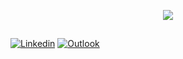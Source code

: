 <p align="center">
  <img src="https://readme-typing-svg.herokuapp.com/?lines=Welcome+to+my+GitHub+profile!&center=true&width=380&height=45">
</p>

##

<!-- Your badges
You can use the website to generate badges: https://shields.io/
-->
[![Linkedin](https://img.shields.io/badge/-LinkedIn-blue?style=flat&logo=Linkedin&logoColor=white)](https://www.linkedin.com/in/guilherme-albuquerque-b9191b16b/)
[![Outlook](https://img.shields.io/badge/-Outlook-0078D4?style=flat&logo=Microsoft-Outlook&logoColor=white)](gui.arodrigues@hotmail.com)


